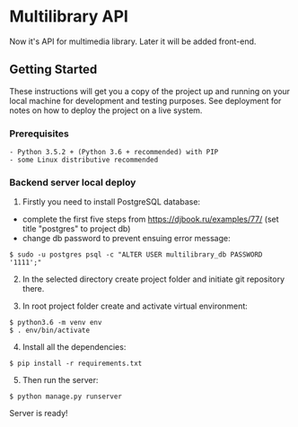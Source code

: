 # Multilibrary API


Now it's API for multimedia library. Later it will be added front-end.

## Getting Started

These instructions will get you a copy of the project up and running on your local machine for development and testing purposes. See deployment for notes on how to deploy the project on a live system.

### Prerequisites

```
- Python 3.5.2 + (Python 3.6 + recommended) with PIP
- some Linux distributive recommended
```

### Backend server local deploy

1) Firstly you need to install PostgreSQL database:

 - complete the first five steps from https://djbook.ru/examples/77/ (set title "postgres" to project db)
 - change db password to prevent ensuing error message:

```
$ sudo -u postgres psql -c "ALTER USER multilibrary_db PASSWORD '1111';"
```

2) In the selected directory create project folder and initiate git repository there.

3) In root project folder create and activate virtual environment:

```
$ python3.6 -m venv env
$ . env/bin/activate
```

4) Install all the dependencies:

```
$ pip install -r requirements.txt
```

5) Then run the server:

```
$ python manage.py runserver
```

 Server is ready!